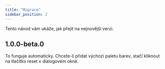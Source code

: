 ```yaml
---
title: "Migrace"
sidebar_position: 2
---
```


Tento návod vám ukáže, jak přejít na nejnovější verzi.

## 1.0.0-beta.0

To funguje automaticky. Chcete-li přidat výchozí paletu barev, stačí kliknout na tlačítko reset v dialogovém okně.
